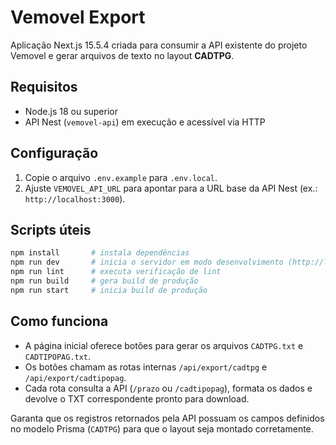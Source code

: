 # Vemovel Export

Aplicação Next.js 15.5.4 criada para consumir a API existente do projeto Vemovel e gerar arquivos de texto no layout **CADTPG**.

## Requisitos

- Node.js 18 ou superior
- API Nest (`vemovel-api`) em execução e acessível via HTTP

## Configuração

1. Copie o arquivo `.env.example` para `.env.local`.
2. Ajuste `VEMOVEL_API_URL` para apontar para a URL base da API Nest (ex.: `http://localhost:3000`).

## Scripts úteis

```bash
npm install       # instala dependências
npm run dev       # inicia o servidor em modo desenvolvimento (http://localhost:3000)
npm run lint      # executa verificação de lint
npm run build     # gera build de produção
npm run start     # inicia build de produção
```

## Como funciona

- A página inicial oferece botões para gerar os arquivos `CADTPG.txt` e `CADTIPOPAG.txt`.
- Os botões chamam as rotas internas `/api/export/cadtpg` e `/api/export/cadtipopag`.
- Cada rota consulta a API (`/prazo` ou `/cadtipopag`), formata os dados e devolve o TXT correspondente pronto para download.

Garanta que os registros retornados pela API possuam os campos definidos no modelo Prisma (`CADTPG`) para que o layout seja montado corretamente.
